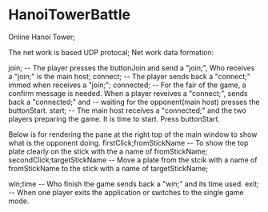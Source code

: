 # HanoiTowerBattle


Online Hanoi Tower;

The net work is based UDP protocal;
Net work data formation:

join;         -- The player presses the buttonJoin and send a "join;", Who receives a "join;" is the main host;
connect;      -- The player sends back a "connect;" immed when receives a "join;";
connected;    -- For the fair of the game, a confirm message is needed. When a player reveives a "connect;", sends back a "connected;" and
              -- waiting for the opponent(main host) presses the buttonStart.
start;        -- The main host receives a "connected;" and the two players preparing the game. It is time to start. Press buttonStart.

Below is for rendering the pane at the right top of the main window to show what is the opponent doing.
firstClick;fromStickName   -- To show the top plate clearly on the stick with the a name of fromStickName;  
secondClick;targetStickName  -- Move a plate from the stcik with a name of fromStickName to the stick with a name of targetStickName;

win;time      -- Who finish the game sends back a "win;" and its time used.
exit;         -- When one player exits the application or switches to the single game mode.






